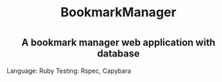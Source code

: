<h1 align="center">BookmarkManager<h1>
<h2 align="center">A bookmark manager web application with database</h2>

Language: Ruby 
Testing: Rspec, Capybara
